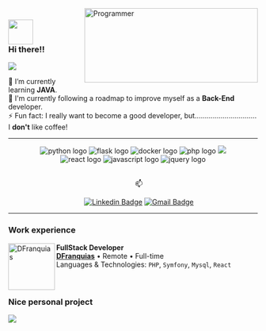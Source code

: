 <!--
- 🔭 I’m currently working on ...
- 🌱 I’m currently learning ...
- 👯 I’m looking to collaborate on ...
- 🤔 I’m looking for help with ...
- 💬 Ask me about ...
- 📫 How to reach me: ...
- 😄 Pronouns: ...
- ⚡ Fun fact: ...
-->

<img align="right" src="https://wallpapercave.com/uwp/uwp2493552.gif" height="150" width="350" style="object-fit: cover;" alt="Programmer"  />

<h3> 
 <img src="https://media.giphy.com/media/3oz8xSjBmD1ZyELqW4/giphy.gif" width="50"> 
 <br>
 Hi there!! 
</h3> 
<img src="https://img.shields.io/static/v1?label=I'm&message=Gabriel&color=134da1&style=for-the-badge&logo=GitHub">
<p>
  🌱 I’m currently learning <b>JAVA</b>. <br>
  🎯 I'm currently following a roadmap to improve myself as a <b>Back-End</b> developer.<br>
  ⚡ Fun fact: I really want to become a good developer, but............................... I <b>don't</b> like coffee!
</p>
<hr>
<div align="center">
 <img src="https://img.shields.io/badge/Python-3776AB?style=for-the-badge&logo=python&color=1d3046&labelColor=182330&logoColor=white" alt="python logo"  />
 <img src="https://img.shields.io/badge/Flask-000000?style=for-the-badge&logo=flask&color=1d3046&labelColor=182330&logoColor=white" alt="flask logo"  />
 <img src="https://img.shields.io/badge/Docker-2496ED?style=for-the-badge&logo=docker&color=1d3046&labelColor=182330&logoColor=white" alt="docker logo"  />
 <img src="https://img.shields.io/badge/PHP-777BB4?style=for-the-badge&logo=php&color=1d3046&labelColor=182330&logoColor=white" alt="php logo"  />
 <img src="https://img.shields.io/badge/symfony-1f2430?style=for-the-badge&logo=symfony&color=1d3046&labelColor=182330&logoColor=white"/>
 <br>
 <img src="https://img.shields.io/badge/React-20232A?style=for-the-badge&logo=react&color=442772&labelColor=2c194a&logoColor=white" alt="react logo"  />
 <img src="https://img.shields.io/badge/JavaScript-323330?style=for-the-badge&logo=javascript&color=442772&labelColor=2c194a&logoColor=white" alt="javascript logo"  />
 <img src="https://img.shields.io/badge/jQuery-0769AD?style=for-the-badge&logo=jquery&color=442772&labelColor=2c194a&logoColor=white" alt="jquery logo"  />
</div>
<br>
<ul align="center">
  📫 

  [![Linkedin Badge](https://img.shields.io/badge/-LinkedIn-blue?style=flat-square&logo=Linkedin&logoColor=white&link=link_do_seu_perfil_no_linkedin)](https://www.linkedin.com/in/gabriel-rwx/)
  [![Gmail Badge](https://img.shields.io/badge/-Gmail-c14438?style=flat-square&logo=Gmail&logoColor=white&link=mailto:seu_email)](mailto:gabrielfer.s88@gmail.com)
</ul>
<hr>

### Work experience

 [<img align="left" height="94px" width="94px" alt="DFranquias" src="https://media.licdn.com/dms/image/C4D0BAQE1-PAIZCuu1g/company-logo_200_200/0/1629112354379?e=2147483647&v=beta&t=LEONDMr0AOeGOQlRe0cG4eA6Hifv6V3BsNZ9QBNnaPk"/>](https://dfranquias.com) 
   
 **FullStack Developer** \
 [**DFranquias**](https://dfranquias.com) • Remote • Full-time \
 Languages & Technologies: `PHP`, `Symfony`, `Mysql`, `React` \
<br/>
<br>

### Nice personal project

<a href="https://github.com/gabrielroot/flask-nu-box">
   <img align="center" src="https://github-readme-stats.vercel.app/api/pin/?username=gabrielroot&repo=flask-nu-box&theme=outrun" />
</a>
<!-- 
<div align="center">
 <h5>👁️ Visitor Counter: </h5>

 ![Visitor Counter](https://profile-counter.glitch.me/gabrielroot/count.svg)
 <br>
 Thanks for +1
</div -->

